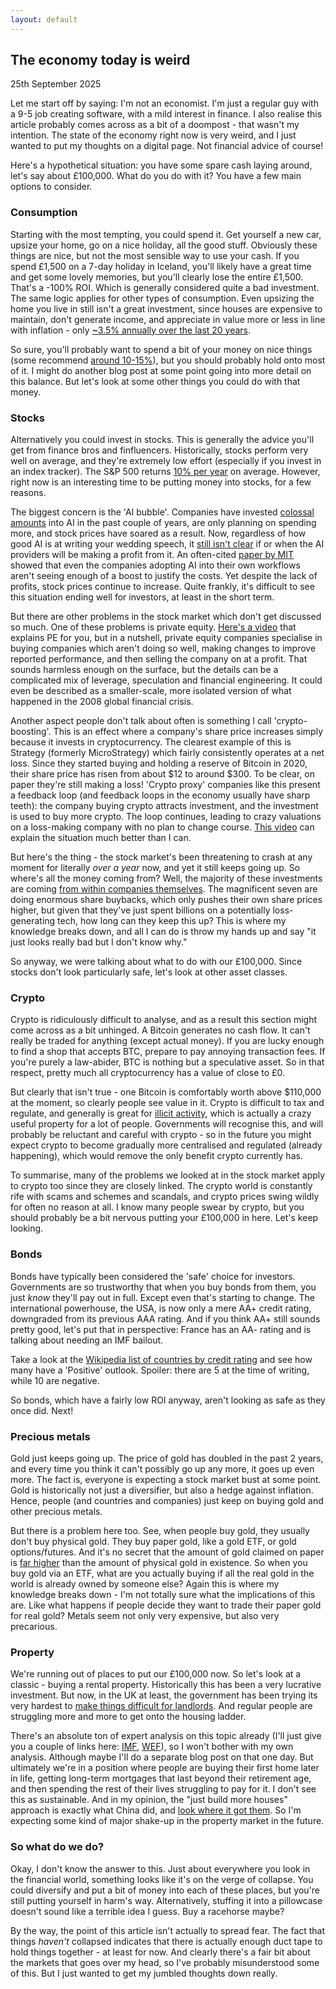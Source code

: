 ```yaml
---
layout: default
---
```


## The economy today is weird
25th September 2025

Let me start off by saying: I'm not an economist. I'm just a regular guy with a 9-5 job creating software, with a mild interest in finance. I also realise this article probably comes across as a bit of a doompost - that wasn't my intention. The state of the economy right now is very weird, and I just wanted to put my thoughts on a digital page. Not financial advice of course!

Here's a hypothetical situation: you have some spare cash laying around, let's say about £100,000. What do you do with it? You have a few main options to consider.

### Consumption

Starting with the most tempting, you could spend it. Get yourself a new car, upsize your home, go on a nice holiday, all the good stuff. Obviously these things are nice, but not the most sensible way to use your cash. If you spend £1,500 on a 7-day holiday in Iceland, you'll likely have a great time and get some lovely memories, but you'll clearly lose the entire £1,500. That's a -100% ROI. Which is generally considered quite a bad investment. The same logic applies for other types of consumption. Even upsizing the home you live in still isn't a great investment, since houses are expensive to maintain, don't generate income, and appreciate in value more or less in line with inflation - only [~3.5% annually over the last 20 years](https://www.propertyinvestmentproject.co.uk/property-statistics/nationwide-average-house-price/).

So sure, you'll probably want to spend a bit of your money on nice things (some recommend [around 10-15%](https://irsmedic.com/the-ultimate-budgeting-guide-for-lottery-winners-to-keep-wealth/)), but you should probably hold onto most of it. I might do another blog post at some point going into more detail on this balance. But let's look at some other things you could do with that money.

### Stocks

Alternatively you could invest in stocks. This is generally the advice you'll get from finance bros and finfluencers. Historically, stocks perform very well on average, and they're extremely low effort (especially if you invest in an index tracker). The S&P 500 returns [10% per year](https://www.officialdata.org/us/stocks/s-p-500/1928?amount=100&endYear=2025) on average. However, right now is an interesting time to be putting money into stocks, for a few reasons.

The biggest concern is the 'AI bubble'. Companies have invested [colossal amounts](https://www.svcp.com/big-techs-400-billion-ai-spending-spree-just-got-wall-streets-blessing/#:~:text=Alphabet's%20Google%2C%20Microsoft%2C%20Amazon%2C,to%20boost%20outlays%20even%20more.) into AI in the past couple of years, are only planning on spending more, and stock prices have soared as a result. Now, regardless of how good AI is at writing your wedding speech, it [still isn't clear](https://www.goldmansachs.com/insights/articles/will-the-1-trillion-of-generative-ai-investment-pay-off) if or when the AI providers will be making a profit from it. An often-cited [paper by MIT](https://mlq.ai/media/quarterly_decks/v0.1_State_of_AI_in_Business_2025_Report.pdf) showed that even the companies adopting AI into their own workflows aren't seeing enough of a boost to justify the costs. Yet despite the lack of profits, stock prices continue to increase. Quite frankly, it's difficult to see this situation ending well for investors, at least in the short term.

But there are other problems in the stock market which don't get discussed so much. One of these problems is private equity. [Here's a video](https://www.youtube.com/watch?v=aGEGE3po_Qc) that explains PE for you, but in a nutshell, private equity companies specialise in buying companies which aren't doing so well, making changes to improve reported performance, and then selling the company on at a profit. That sounds harmless enough on the surface, but the details can be a complicated mix of leverage, speculation and financial engineering. It could even be described as a smaller-scale, more isolated version of what happened in the 2008 global financial crisis.

Another aspect people don't talk about often is something I call 'crypto-boosting'. This is an effect where a company's share price increases simply because it invests in cryptocurrency. The clearest example of this is Strategy (formerly MicroStrategy) which fairly consistently operates at a net loss. Since they started buying and holding a reserve of Bitcoin in 2020, their share price has risen from about $12 to around $300. To be clear, on paper they're still making a loss! 'Crypto proxy' companies like this present a feedback loop (and feedback loops in the economy usually have sharp teeth): the company buying crypto attracts investment, and the investment is used to buy more crypto. The loop continues, leading to crazy valuations on a loss-making company with no plan to change course. [This video](https://www.youtube.com/watch?v=inI0SC3Zj4A) can explain the situation much better than I can.


But here's the thing - the stock market's been threatening to crash at any moment for literally _over a year_ now, and yet it still keeps going up. So where's all the money coming from? Well, the majority of these investments are coming [from within companies themselves](https://www.federalreserve.gov/releases/z1/20250911/z1.pdf). The magnificent seven are doing enormous share buybacks, which only pushes their own share prices higher, but given that they've just spent billions on a potentially loss-generating tech, how long can they keep this up? This is where my knowledge breaks down, and all I can do is throw my hands up and say "it just looks really bad but I don't know why."

So anyway, we were talking about what to do with our £100,000. Since stocks don't look particularly safe, let's look at other asset classes.

### Crypto

Crypto is ridiculously difficult to analyse, and as a result this section might come across as a bit unhinged. A Bitcoin generates no cash flow. It can't really be traded for anything (except actual money). If you are lucky enough to find a shop that accepts BTC, prepare to pay annoying transaction fees. If you're purely a law-abider, BTC is nothing but a speculative asset. So in that respect, pretty much all cryptocurrency has a value of close to £0.

But clearly that isn't true - one Bitcoin is comfortably worth above $110,000 at the moment, so clearly people see value in it. Crypto is difficult to tax and regulate, and generally is great for [illicit activity](https://freepolicybriefs.org/wp-content/uploads/2019/02/freepolicybrief_jan212019.pdf), which is actually a crazy useful property for a lot of people. Governments will recognise this, and will probably be reluctant and careful with crypto - so in the future you might expect crypto to become gradually more centralised and regulated (already happening), which would remove the only benefit crypto currently has.

To summarise, many of the problems we looked at in the stock market apply to crypto too since they are closely linked. The crypto world is constantly rife with scams and schemes and scandals, and crypto prices swing wildly for often no reason at all. I know many people swear by crypto, but you should probably be a bit nervous putting your £100,000 in here. Let's keep looking.

### Bonds

Bonds have typically been considered the 'safe' choice for investors. Governments are so trustworthy that when you buy bonds from them, you just *know* they'll pay out in full. Except even that's starting to change. The international powerhouse, the USA, is now only a mere AA+ credit rating, downgraded from its previous AAA rating. And if you think AA+ still sounds pretty good, let's put that in perspective: France has an AA- rating and is talking about needing an IMF bailout.

Take a look at the [Wikipedia list of countries by credit rating](https://en.wikipedia.org/wiki/List_of_countries_by_credit_rating) and see how many have a 'Positive' outlook. Spoiler: there are 5 at the time of writing, while 10 are negative.

So bonds, which have a fairly low ROI anyway, aren't looking as safe as they once did. Next!

### Precious metals

Gold just keeps going up. The price of gold has doubled in the past 2 years, and every time you think it can't possibly go up any more, it goes up even more. The fact is, everyone is expecting a stock market bust at some point. Gold is historically not just a diversifier, but also a hedge against inflation. Hence, people (and countries and companies) just keep on buying gold and other precious metals.

But there is a problem here too. See, when people buy gold, they usually don't buy physical gold. They buy paper gold, like a gold ETF, or gold options/futures. And it's no secret that the amount of gold claimed on paper is [far higher](https://www.forbes.com/councils/forbesfinancecouncil/2025/09/25/private-equity-in-your-401k-what-this-means-for-retirement-savers/) than the amount of physical gold in existence. So when you buy gold via an ETF, what are you actually buying if all the real gold in the world is already owned by someone else? Again this is where my knowledge breaks down - I'm not totally sure what the implications of this are. Like what happens if people decide they want to trade their paper gold for real gold? Metals seem not only very expensive, but also very precarious.

### Property

We're running out of places to put our £100,000 now. So let's look at a classic - buying a rental property. Historically this has been a very lucrative investment. But now, in the UK at least, the government has been trying its very hardest to [make things difficult for landlords](https://www.gov.uk/government/publications/guide-to-the-renters-rights-bill/guide-to-the-renters-rights-bill). And regular people are struggling more and more to get onto the housing ladder.

There's an absolute ton of expert analysis on this topic already (I'll just give you a couple of links here: [IMF](https://www.imf.org/en/Publications/fandd/issues/2024/12/the-housing-affordability-crunch-deniz-igan), [WEF](https://www.weforum.org/stories/2024/06/global-housing-crisis-practical-solutions/)), so I won't bother with my own analysis. Although maybe I'll do a separate blog post on that one day. But ultimately we're in a position where people are buying their first home later in life, getting long-term mortgages that last beyond their retirement age, and then spending the rest of their lives struggling to pay for it. I don't see this as sustainable. And in my opinion, the "just build more houses" approach is exactly what China did, and [look where it got them](https://www.nytimes.com/2025/08/25/business/china-property-downturn.html). So I'm expecting some kind of major shake-up in the property market in the future.

### So what do we do?

Okay, I don't know the answer to this. Just about everywhere you look in the financial world, something looks like it's on the verge of collapse. You could diversify and put a bit of money into each of these places, but you're still putting yourself in harm's way. Alternatively, stuffing it into a pillowcase doesn't sound like a terrible idea I guess. Buy a racehorse maybe?

By the way, the point of this article isn't actually to spread fear. The fact that things _haven't_ collapsed indicates that there is actually enough duct tape to hold things together - at least for now. And clearly there's a fair bit about the markets that goes over my head, so I've probably misunderstood some of this. But I just wanted to get my jumbled thoughts down really.
